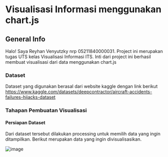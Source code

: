 # Visualisasi Informasi menggunakan chart.js


## General Info
Halo! Saya Reyhan Venyutzky nrp 05211840000031. Project ini merupakan tugas UTS kelas Visualisasi Informasi ITS. Inti dari project ini berhasil membuat visualisasi dari data menggunakan chart.js

### Dataset
Dataset yang digunakan berasal dari website kaggle dengan link berikut <br>
https://www.kaggle.com/datasets/deepcontractor/aircraft-accidents-failures-hijacks-dataset
<br>

### Tahapan Pembuatan Visualisasi
#### Persiapan Dataset
Dari dataset tersebut dilakukan processing untuk memilih data yang ingin ditampilkan. Berikut merupakan data yang ingin divisualisasikan.<br>

![image](https://user-images.githubusercontent.com/54930670/162118955-b7dbf6b6-fb69-49ba-93d6-33e32f02cc3f.png)
